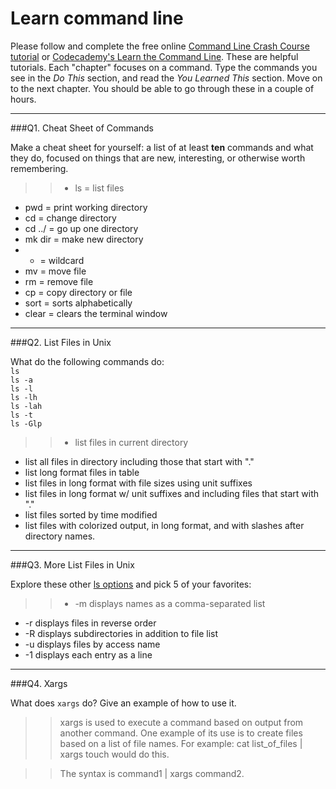 # Learn command line

Please follow and complete the free online [Command Line Crash Course
tutorial](https://web.archive.org/web/20160708171659/http://cli.learncodethehardway.org/book/) or [Codecademy's Learn the Command Line](https://www.codecademy.com/learn/learn-the-command-line). These are helpful tutorials. Each "chapter" focuses on a command. Type the commands you see in the _Do This_ section, and read the _You Learned This_ section. Move on to the next chapter. You should be able to go through these in a couple of hours.

---

###Q1.  Cheat Sheet of Commands  

Make a cheat sheet for yourself: a list of at least **ten** commands and what they do, focused on things that are new, interesting, or otherwise worth remembering.

> > - ls = list files  
- pwd = print working directory  
- cd = change directory  
- cd ../ = go up one directory  
- mk dir = make new directory  
- * = wildcard  
- mv = move file  
- rm = remove file  
- cp = copy directory or file  
- sort = sorts alphabetically  
- clear = clears the terminal window


---

###Q2.  List Files in Unix   

What do the following commands do:  
`ls`  
`ls -a`  
`ls -l`  
`ls -lh`  
`ls -lah`  
`ls -t`  
`ls -Glp`  

> > - list files in current directory  
- list all files in directory including those that start with "." 
- list long format files in table  
- list files in long format with file sizes using unit suffixes  
- list files in long format w/ unit suffixes and including files that start with "."  
- list files sorted by time modified  
- list files with colorized output, in long format, and with slashes after directory names.  


---

###Q3.  More List Files in Unix  

Explore these other [ls options](http://www.techonthenet.com/unix/basic/ls.php) and pick 5 of your favorites:

> > - -m displays names as a comma-separated list  
- -r displays files in reverse order  
- -R displays subdirectories in addition to file list  
- -u displays files by access name  
- -1 displays each entry as a line  

---

###Q4.  Xargs   

What does `xargs` do? Give an example of how to use it.

> > xargs is used to execute a command based on output from another command. One example of its use is to create files based on a list of file names. For example: cat list_of_files | xargs touch would do this.  

> > The syntax is command1 | xargs command2.



 

